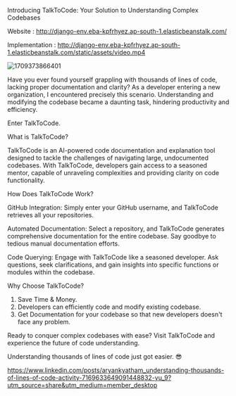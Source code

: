 Introducing TalkToCode: Your Solution to Understanding Complex Codebases


Website : http://django-env.eba-kpfrhyez.ap-south-1.elasticbeanstalk.com/

Implementation : http://django-env.eba-kpfrhyez.ap-south-1.elasticbeanstalk.com/static/assets/video.mp4

![1709373866401](https://github.com/ARYANK-08/codeai/assets/120780784/b4862000-528f-44b2-86eb-dd1191c065bd)

Have you ever found yourself grappling with thousands of lines of code, lacking proper documentation and clarity? As a developer entering a new organization, I encountered precisely this scenario. Understanding and modifying the codebase became a daunting task, hindering productivity and efficiency.



Enter TalkToCode.

What is TalkToCode?

TalkToCode is an AI-powered code documentation and explanation tool designed to tackle the challenges of navigating large, undocumented codebases. With TalkToCode, developers gain access to a seasoned mentor, capable of unraveling complexities and providing clarity on code functionality.

How Does TalkToCode Work?

GitHub Integration: Simply enter your GitHub username, and TalkToCode retrieves all your repositories.

Automated Documentation: Select a repository, and TalkToCode generates comprehensive documentation for the entire codebase. Say goodbye to tedious manual documentation efforts.

Code Querying: Engage with TalkToCode like a seasoned developer. Ask questions, seek clarifications, and gain insights into specific functions or modules within the codebase.

Why Choose TalkToCode?

1. Save Time & Money.
2. Developers can efficiently code and modify existing codebase.
3. Get Documentation for your codebase so that new developers doesn't face any problem. 

Ready to conquer complex codebases with ease? Visit TalkToCode and experience the future of code understanding.

Understanding thousands of lines of code just got easier. 😎

https://www.linkedin.com/posts/aryankyatham_understanding-thousands-of-lines-of-code-activity-7169633649091448832-yu_9?utm_source=share&utm_medium=member_desktop
